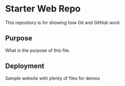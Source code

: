 # Starter Web Repo

This repository is for showing how Git and GitHub work

## Purpose

What is the purpose of this file.

## Deployment



Sample website with plenty of files for demos